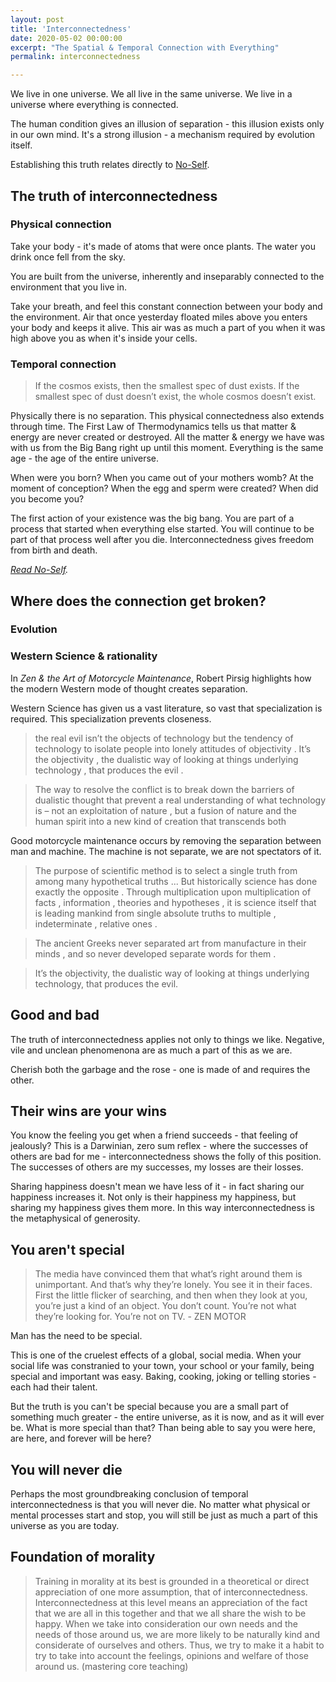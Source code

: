 ```yaml
---
layout: post
title: 'Interconnectedness'
date: 2020-05-02 00:00:00
excerpt: "The Spatial & Temporal Connection with Everything"
permalink: interconnectedness

---
```


We live in one universe.  We all live in the same universe. We live in a universe where everything is connected.

The human condition gives an illusion of separation - this illusion exists only in our own mind.  It's a strong illusion - a mechanism required by evolution itself.

Establishing this truth relates directly to [No-Self]().

## The truth of interconnectedness

### Physical connection

Take your body - it's made of atoms that were once plants.  The water you drink once fell from the sky.

You are built from the universe, inherently and inseparably connected to the environment that you live in.

Take your breath, and feel this constant connection between your body and the environment.  Air that once yesterday floated miles above you enters your body and keeps it alive.  This air was as much a part of you when it was high above you as when it's inside your cells.

### Temporal connection

> If the cosmos exists, then the smallest spec of dust exists.  If the smallest spec of dust doesn’t exist, the whole cosmos doesn’t exist.

Physically there is no separation.  This physical connectedness also extends through time.  The First Law of Thermodynamics tells us that matter & energy are never created or destroyed.  All the matter & energy we have was with us from the Big Bang right up until this moment.  Everything is the same age - the age of the entire universe.

When were you born?  When you came out of your mothers womb?  At the moment of conception?  When the egg and sperm were created?  When did you become you?

The first action of your existence was the big bang.  You are part of a process that started when everything else started.  You will continue to be part of that process well after you die.  Interconnectedness gives freedom from birth and death.

*[Read No-Self]().*

## Where does the connection get broken?

### Evolution

### Western Science & rationality

In *Zen & the Art of Motorcycle Maintenance*, Robert Pirsig highlights how the modern Western mode of thought creates separation.

Western Science has given us a vast literature, so vast that specialization is required.  This specialization prevents closeness.

> the real evil isn’t the objects of technology but the tendency of technology to isolate people into lonely attitudes of objectivity . It’s the objectivity , the dualistic way of looking at things underlying technology , that produces the evil .

> The way to resolve the conflict is to break down the barriers of dualistic thought that prevent a real understanding of what technology is – not an exploitation of nature , but a fusion of nature and the human spirit into a new kind of creation that transcends both 

Good motorcycle maintenance occurs by removing the separation between man and machine.  The machine is not separate, we are not spectators of it.

> The purpose of scientific method is to select a single truth from among many hypothetical truths ... But historically science has done exactly the opposite . Through multiplication upon multiplication of facts , information , theories and hypotheses , it is science itself that is leading mankind from single absolute truths to multiple , indeterminate , relative ones . 

> The ancient Greeks never separated art from manufacture in their minds , and so never developed separate words for them .

> It’s the objectivity, the dualistic way of looking at things underlying technology, that produces the evil.

## Good and bad

The truth of interconnectedness applies not only to things we like.  Negative, vile and unclean phenomenona are as much a part of this as we are.

Cherish both the garbage and the rose - one is made of and requires the other. 

## Their wins are your wins

You know the feeling you get when a friend succeeds - that feeling of jealously?  This is a Darwinian, zero sum reflex - where the successes of others are bad for me - interconnectedness shows the folly of this position.  The successes of others are my successes, my losses are their losses.

Sharing happiness doesn't mean we have less of it - in fact sharing our happiness increases it.  Not only is their happiness my happiness, but sharing my happiness gives them more.  In this way interconnectedness is the metaphysical of generosity.

## You aren't special

> The media have convinced them that what’s right around them is unimportant. And that’s why they’re lonely. You see it in their faces. First the little flicker of searching, and then when they look at you, you’re just a kind of an object. You don’t count. You’re not what they’re looking for. You’re not on TV. - ZEN MOTOR

Man has the need to be special.

This is one of the cruelest effects of a global, social media.  When your social life was constranied to your town, your school or your family, being special and important was easy.  Baking, cooking, joking or telling stories - each had their talent.

But the truth is you can't be special because you are a small part of something much greater - the entire universe, as it is now, and as it will ever be.  What is more special than that?  Than being able to say you were here, are here, and forever will be here?

## You will never die

Perhaps the most groundbreaking conclusion of temporal interconnectedness is that you will never die. No matter what physical or mental processes start and stop, you will still be just as much a part of this universe as you are today.

## Foundation of morality

> Training in morality at its best is grounded in a theoretical or direct appreciation of one more assumption, that of interconnectedness. Interconnectedness at this level means an appreciation of the fact that we are all in this together and that we all share the wish to be happy. When we take into consideration our own needs and the needs of those around us, we are more likely to be naturally kind and considerate of ourselves and others. Thus, we try to make it a habit to try to take into account the feelings, opinions and welfare of those around us. (mastering core teaching)


